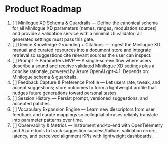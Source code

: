 # Product Roadmap

1. [ ] Minilogue XD Schema & Guardrails — Define the canonical schema for all Minilogue XD parameters (names, ranges, modulation sources) and provide a validation service with a minimal UI validator; all generated settings must pass this gate.
2. [ ] Device Knowledge Grounding + Citations — Ingest the Minilogue XD manual and curated resources into a document store and integrate retrieval so suggestions cite relevant sources the user can inspect.
3. [ ] Prompt → Parameters MVP — A single‑screen flow where users describe a sound and receive validated Minilogue XD settings plus a concise rationale, powered by Azure OpenAI gpt‑4.1. Depends on: Minilogue schema & guardrails.
4. [ ] Feedback Capture & Preference Profile — Let users rate, tweak, and accept suggestions; store outcomes to form a lightweight profile that nudges future generations toward personal tastes.
5. [ ] Session History — Persist prompt, versioned suggestions, and accepted patches.
6. [ ] Vocabulary Expansion Engine — Learn new descriptors from user feedback and curate mappings so colloquial phrases reliably translate into parameter patterns over time.
7. [ ] Observability & Metrics — Instrument end‑to‑end with OpenTelemetry and Azure tools to track suggestion success/failure, validation errors, latency, and perceived alignment KPIs with lightweight dashboards.
